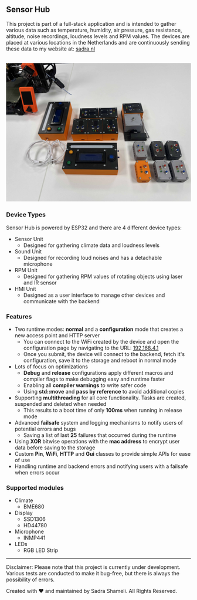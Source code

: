 ## Sensor Hub

This project is part of a full-stack application and is intended to gather various data such as temperature, humidity, air pressure, gas resistance, altitude, noise recordings, loudness levels and RPM values. The devices are placed at various locations in the Netherlands and are continuously sending these data to my website at: [sadra.nl](https://sadra.nl)

<br>
<img src="Assets/Images/SensorHub.jpg">
<br>

### Device Types

Sensor Hub is powered by ESP32 and there are 4 different device types:

- Sensor Unit
  - Designed for gathering climate data and loudness levels
- Sound Unit
  - Designed for recording loud noises and has a detachable microphone
- RPM Unit
  - Designed for gathering RPM values of rotating objects using laser and IR sensor
- HMI Unit
  - Designed as a user interface to manage other devices and communicate with the backend

### Features

- Two runtime modes: **normal** and a **configuration** mode that creates a new access point and HTTP server
  - You can connect to the WiFi created by the device and open the configuration page by navigating to the URL: [192.168.4.1](http://192.168.4.1)
  - Once you submit, the device will connect to the backend, fetch it's configuration, save it to the storage and reboot in normal mode
- Lots of focus on optimizations
  - **Debug** and **release** configurations apply different macros and compiler flags to make debugging easy and runtime faster
  - Enabling all **compiler warnings** to write safer code
  - Using **std::move** and **pass by reference** to avoid additional copies
- Supporting **multithreading** for all core functionality. Tasks are created, suspended and deleted when needed
  - This results to a boot time of only **100ms** when running in release mode
- Advanced **failsafe** system and logging mechanisms to notify users of potential errors and bugs
  - Saving a list of last **25** failures that occurred during the runtime
- Using **XOR** bitwise operations with the **mac address** to encrypt user data before saving to the storage
- Custom **Pin**, **WiFi**, **HTTP** and **Gui** classes to provide simple APIs for ease of use
- Handling runtime and backend errors and notifying users with a failsafe when errors occur

### Supported modules

- Climate
  - BME680
- Display
  - SSD1306
  - HD44780
- Microphone
  - INMP441
- LEDs
  - RGB LED Strip

---

Disclaimer: Please note that this project is currently under development. Various tests are conducted to make it bug-free, but there is always the possibility of errors.

Created with ♥ and maintained by Sadra Shameli. All Rights Reserved.
